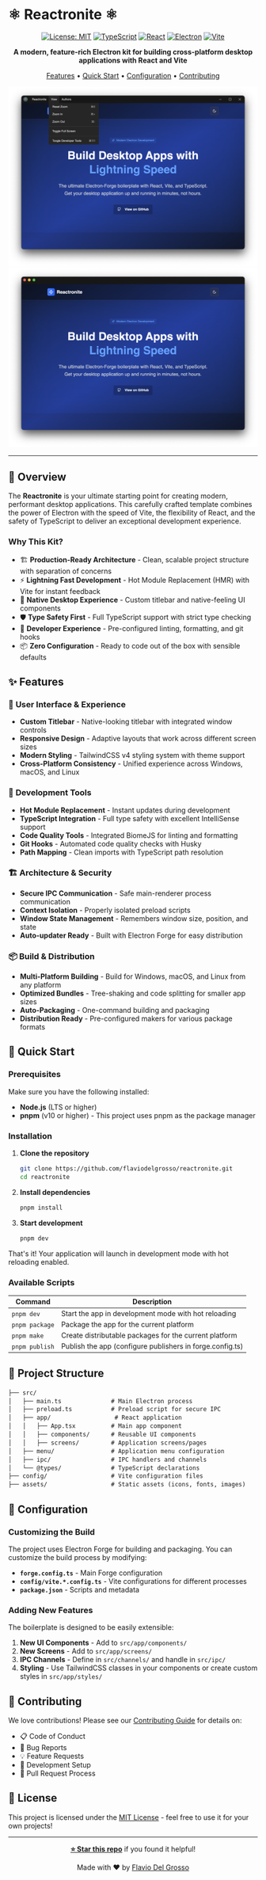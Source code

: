 # ⚛ Reactronite ⚛

<div align="center">

[![License: MIT](https://img.shields.io/badge/License-MIT-yellow.svg)](https://opensource.org/licenses/MIT)
[![TypeScript](https://img.shields.io/badge/TypeScript-007ACC?style=flat&logo=typescript&logoColor=white)](https://www.typescriptlang.org/)
[![React](https://img.shields.io/badge/React-20232A?style=flat&logo=react&logoColor=61DAFB)](https://reactjs.org/)
[![Electron](https://img.shields.io/badge/Electron-191970?style=flat&logo=Electron&logoColor=white)](https://electronjs.org/)
[![Vite](https://img.shields.io/badge/Vite-646CFF?style=flat&logo=vite&logoColor=white)](https://vitejs.dev/)

**A modern, feature-rich Electron kit for building cross-platform desktop applications with React and Vite**

[Features](#-features) • [Quick Start](#-quick-start) • [Configuration](#-configuration) • [Contributing](#-contributing)

</div>

![Windows Screenshot](./screenshots/window-win.png)
![macOS Screenshot](./screenshots/window-mac.png)

---

## 🎯 Overview

The **Reactronite** is your ultimate starting point for creating modern, performant desktop applications. This carefully crafted template combines the power of Electron with the speed of Vite, the flexibility of React, and the safety of TypeScript to deliver an exceptional development experience.

### Why This Kit?

- 🏗️ **Production-Ready Architecture** - Clean, scalable project structure with separation of concerns
- ⚡ **Lightning Fast Development** - Hot Module Replacement (HMR) with Vite for instant feedback
- 🎨 **Native Desktop Experience** - Custom titlebar and native-feeling UI components
- 🛡️ **Type Safety First** - Full TypeScript support with strict type checking
- 🔧 **Developer Experience** - Pre-configured linting, formatting, and git hooks
- 📦 **Zero Configuration** - Ready to code out of the box with sensible defaults

## ✨ Features

### 🎨 **User Interface & Experience**

- **Custom Titlebar** - Native-looking titlebar with integrated window controls
- **Responsive Design** - Adaptive layouts that work across different screen sizes
- **Modern Styling** - TailwindCSS v4 styling system with theme support
- **Cross-Platform Consistency** - Unified experience across Windows, macOS, and Linux

### 🔧 **Development Tools**

- **Hot Module Replacement** - Instant updates during development
- **TypeScript Integration** - Full type safety with excellent IntelliSense support
- **Code Quality Tools** - Integrated BiomeJS for linting and formatting
- **Git Hooks** - Automated code quality checks with Husky
- **Path Mapping** - Clean imports with TypeScript path resolution

### 🏗️ **Architecture & Security**

- **Secure IPC Communication** - Safe main-renderer process communication
- **Context Isolation** - Properly isolated preload scripts
- **Window State Management** - Remembers window size, position, and state
- **Auto-updater Ready** - Built with Electron Forge for easy distribution

### 📦 **Build & Distribution**

- **Multi-Platform Building** - Build for Windows, macOS, and Linux from any platform
- **Optimized Bundles** - Tree-shaking and code splitting for smaller app sizes
- **Auto-Packaging** - One-command building and packaging
- **Distribution Ready** - Pre-configured makers for various package formats

## 🚀 Quick Start

### Prerequisites

Make sure you have the following installed:

- **Node.js** (LTS or higher)
- **pnpm** (v10 or higher) - This project uses pnpm as the package manager

### Installation

1. **Clone the repository**

   ```bash
   git clone https://github.com/flaviodelgrosso/reactronite.git
   cd reactronite
   ```

2. **Install dependencies**

   ```bash
   pnpm install
   ```

3. **Start development**

   ```bash
   pnpm dev
   ```

That's it! Your application will launch in development mode with hot reloading enabled.

### Available Scripts

| Command | Description |
|---------|-------------|
| `pnpm dev` | Start the app in development mode with hot reloading |
| `pnpm package` | Package the app for the current platform |
| `pnpm make` | Create distributable packages for the current platform |
| `pnpm publish` | Publish the app (configure publishers in forge.config.ts) |

## 📁 Project Structure

```txt
├── src/
│   ├── main.ts              # Main Electron process
│   ├── preload.ts           # Preload script for secure IPC
│   ├── app/                  # React application
│   │   ├── App.tsx          # Main app component
│   │   ├── components/      # Reusable UI components
│   │   ├── screens/         # Application screens/pages
│   ├── menu/                # Application menu configuration
│   ├── ipc/                 # IPC handlers and channels
│   └── @types/              # TypeScript declarations
├── config/                  # Vite configuration files
├── assets/                  # Static assets (icons, fonts, images)
```

## 🔧 Configuration

### Customizing the Build

The project uses Electron Forge for building and packaging. You can customize the build process by modifying:

- **`forge.config.ts`** - Main Forge configuration
- **`config/vite.*.config.ts`** - Vite configurations for different processes
- **`package.json`** - Scripts and metadata

### Adding New Features

The boilerplate is designed to be easily extensible:

1. **New UI Components** - Add to `src/app/components/`
2. **New Screens** - Add to `src/app/screens/`
3. **IPC Channels** - Define in `src/channels/` and handle in `src/ipc/`
4. **Styling** - Use TailwindCSS classes in your components or create custom styles in `src/app/styles/`

## 🤝 Contributing

We love contributions! Please see our [Contributing Guide](./CONTRIBUTING.md) for details on:

- 📋 Code of Conduct
- 🐛 Bug Reports
- 💡 Feature Requests
- 🔧 Development Setup
- 📝 Pull Request Process

## 📄 License

This project is licensed under the [MIT License](./LICENSE) - feel free to use it for your own projects!

---

<div align="center">

**[⭐ Star this repo](https://github.com/flaviodelgrosso/reactronite)** if you found it helpful!

Made with ❤️ by [Flavio Del Grosso](https://github.com/flaviodelgrosso)

</div>
